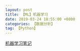 ```yaml
---
layout: post
title: 【ML】机器学习
date: 2019-03-24 18:55:00 +0800
categories: 【数据分析】
tag: 【Python】
---
```


[机器学习笔记](https://github.com/clone95/Machine-Learning-Study-Path-March-2019/tree/master/Career%20Paths/Machine%20Learning%20Engineer%20Career%20Path)